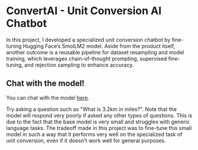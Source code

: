 # ConvertAI - Unit Conversion AI Chatbot

In this project, I developed a specialized unit conversion chatbot by fine-tuning Hugging Face’s SmolLM2 model. Aside from the product itself, another outcome is a reusable pipeline for dataset resampling and model training, which leverages chain-of-thought prompting, supervised fine-tuning, and rejection sampling to enhance accuracy.

## Chat with the model!

You can chat with the model [here](https://github.com/ryanxshah/self-driving-car/tree/main/videos).

Try asking a question such as "What is 3.2km in miles?".
Note that the model will respond very poorly if asked any other types of questions. This is due to the fact that the base model is very small and struggles with generic language tasks. The tradeoff made in this project was to fine-tune this small model in such a way that it performs very well on the specialized task of unit conversion, even if it doesn't work well for general purposes.
